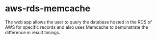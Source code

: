 # aws-rds-memcache
The web app allows the user to query the database hosted in the RDS of AWS for specific records and also uses Memcache to demonstrate the difference in result timings.
